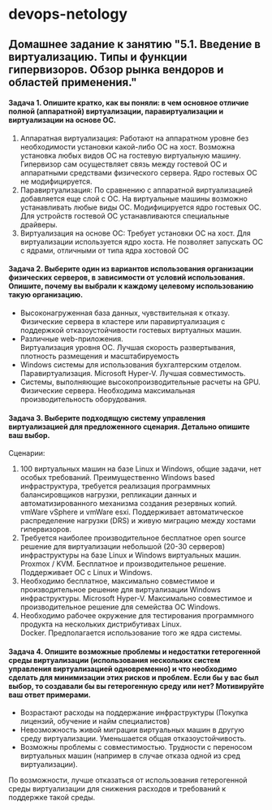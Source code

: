 # devops-netology

## Домашнее задание к занятию "5.1. Введение в виртуализацию. Типы и функции гипервизоров. Обзор рынка вендоров и областей применения."

#### Задача 1. Опишите кратко, как вы поняли: в чем основное отличие полной (аппаратной) виртуализации, паравиртуализации и виртуализации на основе ОС.

1. Аппаратная виртуализация: Работают на аппаратном уровне без необходимости установки какой-либо ОС на хост. Возможна установка любых видов ОС на гостевую виртуальную машину. Гипервизор сам осуществляет связь между гостевой ОС и аппаратными средствами физического сервера. Ядро гостевых ОС не модифицируется.
2. Паравиртуализация: По сравнению с аппаратной виртуализацией добавляется еще слой с ОС. На виртуальные машины возможно устанавливать любые виды ОС. Модифицируется ядро гостевых ОС. Для устройств гостевой ОС устанавливаются специальные драйверы.
3. Виртуализация на основе ОС: Требует установки ОС на хост. Для виртуализации используется ядро хоста. Не позволяет запускать ОС с ядрами, отличными от типа ядра хостовой ОС

#### Задача 2. Выберите один из вариантов использования организации физических серверов, в зависимости от условий использования. Опишите, почему вы выбрали к каждому целевому использованию такую организацию.

- Высоконагруженная база данных, чувствительная к отказу.  
Физические сервера в кластере или паравиртуализация с поддержкой отказоустойчивости гостевых виртуалных машин.
- Различные web-приложения.  
Виртуализация уровня ОС. Лучшая скорость развертывания, плотность размещения и масштабируемость
- Windows системы для использования бухгалтерским отделом.  
Паравиртуализация. Microsoft Hyper-V. Лучшая совместимость. 
- Системы, выполняющие высокопроизводительные расчеты на GPU.  
Физические сервера. Необходима максимальная производительность оборудования.

#### Задача 3. Выберите подходящую систему управления виртуализацией для предложенного сценария. Детально опишите ваш выбор.

Сценарии:

1. 100 виртуальных машин на базе Linux и Windows, общие задачи, нет особых требований. Преимущественно Windows based инфраструктура, требуется реализация программных балансировщиков нагрузки, репликации данных и автоматизированного механизма создания резервных копий.  
vmWare vSphere и vmWare esxi. Поддерживает автоматическое распределение нагрузки (DRS) и живую миграцию между хостами гипервизоров.
2. Требуется наиболее производительное бесплатное open source решение для виртуализации небольшой (20-30 серверов) инфраструктуры на базе Linux и Windows виртуальных машин.  
Proxmox / KVM. Бесплатное и производительное решение. Поддерживает ОС c Linux и Windows.
3. Необходимо бесплатное, максимально совместимое и производительное решение для виртуализации Windows инфраструктуры.
Microsoft Hyper-V. Максимально совместимое и производительное решение для семейства ОС Windows. 
4. Необходимо рабочее окружение для тестирования программного продукта на нескольких дистрибутивах Linux.  
Docker. Предполагается использование того же ядра системы.



#### Задача 4. Опишите возможные проблемы и недостатки гетерогенной среды виртуализации (использования нескольких систем управления виртуализацией одновременно) и что необходимо сделать для минимизации этих рисков и проблем. Если бы у вас был выбор, то создавали бы вы гетерогенную среду или нет? Мотивируйте ваш ответ примерами.

- Возрастают расходы на поддержание инфраструктуры (Покупка лицензий, обучение и найм специалистов)
- Невозможность живой миграции виртуальных машин в другую среду виртуализации. Уменьшается общая отказоустойчивость.
- Возможны проблемы с совместимостью. Трудности с переносом виртуальных машин (например в случае отказа одной из сред виртуализации). 

По возможности, лучше отказаться от использования гетерогенной среды виртуализации для снижения расходов и требований к поддержке такой среды.